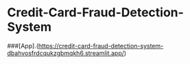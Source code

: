 # Credit-Card-Fraud-Detection-System
###[App].(https://credit-card-fraud-detection-system-dbahvosfrdcqukzgbmqkh6.streamlit.app/)
